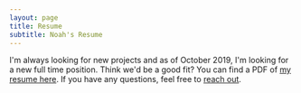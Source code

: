 ```yaml
---
layout: page
title: Resume
subtitle: Noah's Resume
---
```


I'm always looking for new projects and as of October 2019, I'm looking for a new full time position. Think we'd be a good fit? You can find a PDF of [my resume here](https://noahs.website/NoahManionResume.pdf). If you have any questions, feel free to [reach out](mailto:hello@noahs.website).